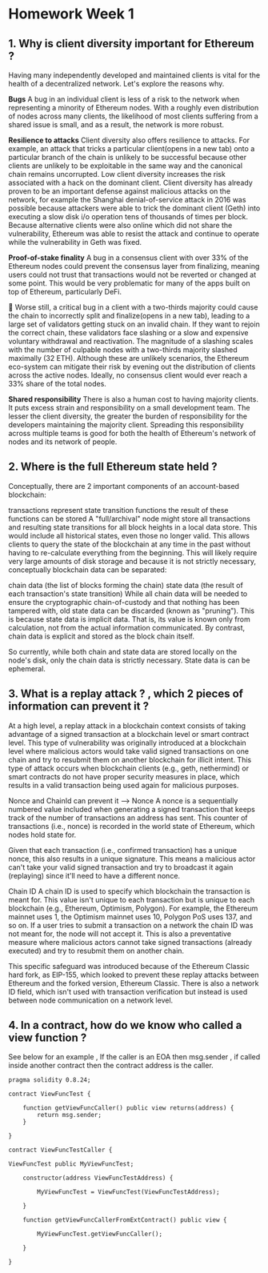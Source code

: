 # Homework Week 1


## 1. Why is client diversity important for Ethereum ?
Having many independently developed and maintained clients is vital for the health of a decentralized network. Let's explore the reasons why.

**Bugs**
A bug in an individual client is less of a risk to the network when representing a minority of Ethereum nodes. With a roughly even distribution of nodes across many clients, the likelihood of most clients suffering from a shared issue is small, and as a result, the network is more robust.

**Resilience to attacks**
Client diversity also offers resilience to attacks. For example, an attack that tricks a particular client(opens in a new tab) onto a particular branch of the chain is unlikely to be successful because other clients are unlikely to be exploitable in the same way and the canonical chain remains uncorrupted. Low client diversity increases the risk associated with a hack on the dominant client. Client diversity has already proven to be an important defense against malicious attacks on the network, for example the Shanghai denial-of-service attack in 2016 was possible because attackers were able to trick the dominant client (Geth) into executing a slow disk i/o operation tens of thousands of times per block. Because alternative clients were also online which did not share the vulnerability, Ethereum was able to resist the attack and continue to operate while the vulnerability in Geth was fixed.

**Proof-of-stake finality**
A bug in a consensus client with over 33% of the Ethereum nodes could prevent the consensus layer from finalizing, meaning users could not trust that transactions would not be reverted or changed at some point. This would be very problematic for many of the apps built on top of Ethereum, particularly DeFi.

🚨 Worse still, a critical bug in a client with a two-thirds majority could cause the chain to incorrectly split and finalize(opens in a new tab), leading to a large set of validators getting stuck on an invalid chain. If they want to rejoin the correct chain, these validators face slashing or a slow and expensive voluntary withdrawal and reactivation. The magnitude of a slashing scales with the number of culpable nodes with a two-thirds majority slashed maximally (32 ETH).
Although these are unlikely scenarios, the Ethereum eco-system can mitigate their risk by evening out the distribution of clients across the active nodes. Ideally, no consensus client would ever reach a 33% share of the total nodes.

**Shared responsibility**
There is also a human cost to having majority clients. It puts excess strain and responsibility on a small development team. The lesser the client diversity, the greater the burden of responsibility for the developers maintaining the majority client. Spreading this responsibility across multiple teams is good for both the health of Ethereum's network of nodes and its network of people.

## 2. Where is the full Ethereum state held ?
Conceptually, there are 2 important components of an account-based blockchain:

transactions represent state transition functions
the result of these functions can be stored
A "full/archival" node might store all transactions and resulting state transitions for all block heights in a local data store. This would include all historical states, even those no longer valid. This allows clients to query the state of the blockchain at any time in the past without having to re-calculate everything from the beginning. This will likely require very large amounts of disk storage and because it is not strictly necessary, conceptually blockchain data can be separated:

chain data (the list of blocks forming the chain)
state data (the result of each transaction's state transition)
While all chain data will be needed to ensure the cryptographic chain-of-custody and that nothing has been tampered with, old state data can be discarded (known as "pruning"). This is because state data is implicit data. That is, its value is known only from calculation, not from the actual information communicated. By contrast, chain data is explicit and stored as the block chain itself.

So currently, while both chain and state data are stored locally on the node's disk, only the chain data is strictly necessary. State data is can be ephemeral.

## 3. What is a replay attack ? , which 2 pieces of information can prevent it ?
At a high level, a replay attack in a blockchain context consists of taking advantage of a signed transaction at a blockchain level or smart contract level. This type of vulnerability was originally introduced at a blockchain level where malicious actors would take valid signed transactions on one chain and try to resubmit them on another blockchain for illicit intent. This type of attack occurs when blockchain clients (e.g., geth, nethermind) or smart contracts do not have proper security measures in place, which results in a valid transaction being used again for malicious purposes.

Nonce and ChainId can prevent it -->
Nonce
A nonce is a sequentially numbered value included when generating a signed transaction that keeps track of the number of transactions an address has sent. This counter of transactions (i.e., nonce) is recorded in the world state of Ethereum, which nodes hold state for.

Given that each transaction (i.e., confirmed transaction) has a unique nonce, this also results in a unique signature. This means a malicious actor can't take your valid signed transaction and try to broadcast it again (replaying) since it'll need to have a different nonce. 

Chain ID
A chain ID is used to specify which blockchain the transaction is meant for. This value isn't unique to each transaction but is unique to each blockchain (e.g., Ethereum, Optimism, Polygon). For example, the Ethereum mainnet uses 1, the Optimism mainnet uses 10, Polygon PoS uses 137, and so on. If a user tries to submit a transaction on a network the chain ID was not meant for, the node will not accept it. This is also a preventative measure where malicious actors cannot take signed transactions (already executed) and try to resubmit them on another chain.

This specific safeguard was introduced because of the Ethereum Classic hard fork, as EIP-155, which looked to prevent these replay attacks between Ethereum and the forked version, Ethereum Classic. There is also a network ID field, which isn't used with transaction verification but instead is used between node communication on a network level.

## 4. In a contract, how do we know who called a view function ?

See below for an example ,
If the caller is an EOA then msg.sender , if called inside another contract then the contract address is the caller.


```
pragma solidity 0.8.24;

contract ViewFuncTest {

    function getViewFuncCaller() public view returns(address) {
        return msg.sender;
    }

}

contract ViewFuncTestCaller {

ViewFuncTest public MyViewFuncTest;

    constructor(address ViewFuncTestAddress) {

        MyViewFuncTest = ViewFuncTest(ViewFuncTestAddress);

    }

    function getViewFuncCallerFromExtContract() public view {

        MyViewFuncTest.getViewFuncCaller();

    }

} 
```